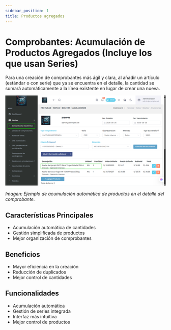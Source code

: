 ```yaml
---
sidebar_position: 1
title: Productos agregados
---
```


# Comprobantes: Acumulación de Productos Agregados (Incluye los que usan Series)

Para una creación de comprobantes más ágil y clara, al añadir un artículo (estándar o con serie) que ya se encuentra en el detalle, la cantidad se sumará automáticamente a la línea existente en lugar de crear una nueva.

![Acumulación de productos en comprobantes](img/acumulacion-productos-comprobantes.png)

*Imagen: Ejemplo de acumulación automática de productos en el detalle del comprobante.*

## Características Principales

- Acumulación automática de cantidades
- Gestión simplificada de productos
- Mejor organización de comprobantes

## Beneficios

- Mayor eficiencia en la creación
- Reducción de duplicados
- Mejor control de cantidades

## Funcionalidades

- Acumulación automática
- Gestión de series integrada
- Interfaz más intuitiva
- Mejor control de productos 